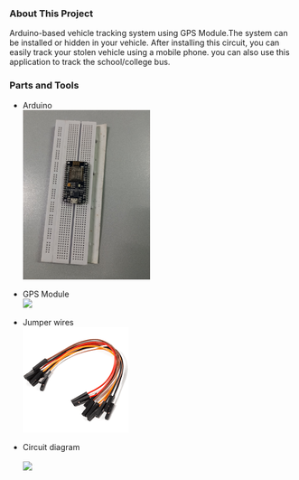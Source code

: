 ### About This Project

Arduino-based vehicle tracking system using GPS Module.The system can be installed or hidden in your vehicle. After installing this circuit, you can easily track your stolen vehicle using a mobile phone. you can also use this application to track the school/college bus.

### Parts and Tools

- Arduino
  <br><img src="./assets/Arduino_Board.jpg" height="300">

- GPS Module
  <br><img src="./assets/GPS-module.png" width="300">

- Jumper wires
  <br><img src="./assets/jumper-wires.png">

- Circuit diagram  
  <br><img src="./assets/image.png">
